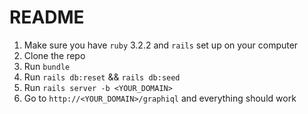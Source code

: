 # README

1. Make sure you have `ruby` 3.2.2 and `rails` set up on your computer
2. Clone the repo
3. Run `bundle`
4. Run `rails db:reset` && `rails db:seed`
5. Run `rails server -b <YOUR_DOMAIN>`
6. Go to `http://<YOUR_DOMAIN>/graphiql` and everything should work
